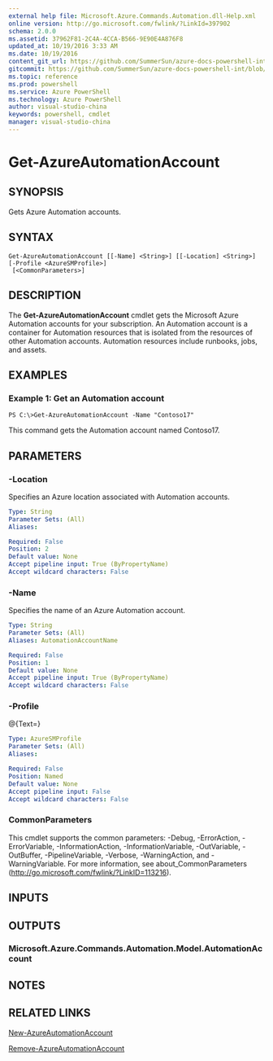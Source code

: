 ```yaml
---
external help file: Microsoft.Azure.Commands.Automation.dll-Help.xml
online version: http://go.microsoft.com/fwlink/?LinkId=397902
schema: 2.0.0
ms.assetid: 37962F81-2C4A-4CCA-B566-9E90E4A876F8
updated_at: 10/19/2016 3:33 AM
ms.date: 10/19/2016
content_git_url: https://github.com/SummerSun/azure-docs-powershell-int/blob/master/azureps-cmdlets-docs/ServiceManagement/Azure.Automation/v2.1.0/Get-AzureAutomationAccount.md
gitcommit: https://github.com/SummerSun/azure-docs-powershell-int/blob/c0d1e448da01261236e9ece01ca5c2a98effbf31/azureps-cmdlets-docs/ServiceManagement/Azure.Automation/v2.1.0/Get-AzureAutomationAccount.md
ms.topic: reference
ms.prod: powershell
ms.service: Azure PowerShell
ms.technology: Azure PowerShell
author: visual-studio-china
keywords: powershell, cmdlet
manager: visual-studio-china
---
```


# Get-AzureAutomationAccount

## SYNOPSIS
Gets Azure Automation accounts.

## SYNTAX

```
Get-AzureAutomationAccount [[-Name] <String>] [[-Location] <String>] [-Profile <AzureSMProfile>]
 [<CommonParameters>]
```

## DESCRIPTION
The **Get-AzureAutomationAccount** cmdlet gets the Microsoft Azure Automation accounts for your subscription.
An Automation account is a container for Automation resources that is isolated from the resources of other Automation accounts.
Automation resources include runbooks, jobs, and assets.

## EXAMPLES

### Example 1: Get an Automation account
```
PS C:\>Get-AzureAutomationAccount -Name "Contoso17"
```

This command gets the Automation account named Contoso17.

## PARAMETERS

### -Location
Specifies an Azure location associated with Automation accounts.

```yaml
Type: String
Parameter Sets: (All)
Aliases: 

Required: False
Position: 2
Default value: None
Accept pipeline input: True (ByPropertyName)
Accept wildcard characters: False
```

### -Name
Specifies the name of an Azure Automation account.

```yaml
Type: String
Parameter Sets: (All)
Aliases: AutomationAccountName

Required: False
Position: 1
Default value: None
Accept pipeline input: True (ByPropertyName)
Accept wildcard characters: False
```

### -Profile
@{Text=}

```yaml
Type: AzureSMProfile
Parameter Sets: (All)
Aliases: 

Required: False
Position: Named
Default value: None
Accept pipeline input: False
Accept wildcard characters: False
```

### CommonParameters
This cmdlet supports the common parameters: -Debug, -ErrorAction, -ErrorVariable, -InformationAction, -InformationVariable, -OutVariable, -OutBuffer, -PipelineVariable, -Verbose, -WarningAction, and -WarningVariable. For more information, see about_CommonParameters (http://go.microsoft.com/fwlink/?LinkID=113216).

## INPUTS

## OUTPUTS

### Microsoft.Azure.Commands.Automation.Model.AutomationAccount

## NOTES

## RELATED LINKS

[New-AzureAutomationAccount](.\New-AzureAutomationAccount.md)

[Remove-AzureAutomationAccount](.\Remove-AzureAutomationAccount.md)


